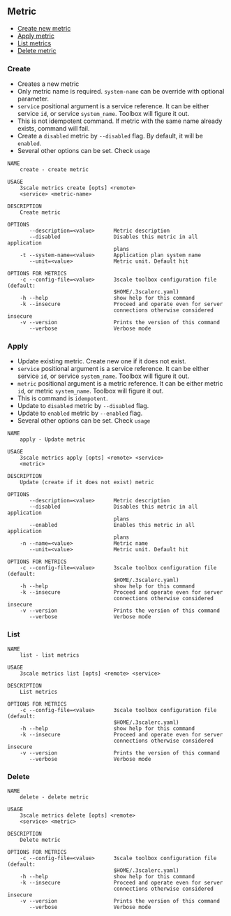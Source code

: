 ## Metric

* [Create new metric](#create)
* [Apply metric](#apply)
* [List metrics](#list)
* [Delete metric](#delete)

### Create

* Creates a new metric
* Only metric name is required. `system-name` can be override with optional parameter.
* `service` positional argument is a service reference. It can be either service `id`, or service `system_name`. Toolbox will figure it out.
* This is not idempotent command. If metric with the same name already exists, command will fail.
* Create a `disabled` metric by `--disabled` flag. By default, it will be `enabled`.
* Several other options can be set. Check `usage`

```shell
NAME
    create - create metric

USAGE
    3scale metrics create [opts] <remote>
    <service> <metric-name>

DESCRIPTION
    Create metric

OPTIONS
       --description=<value>      Metric description
       --disabled                 Disables this metric in all application
                                  plans
    -t --system-name=<value>      Application plan system name
       --unit=<value>             Metric unit. Default hit

OPTIONS FOR METRICS
    -c --config-file=<value>      3scale toolbox configuration file (default:
                                  $HOME/.3scalerc.yaml)
    -h --help                     show help for this command
    -k --insecure                 Proceed and operate even for server
                                  connections otherwise considered insecure
    -v --version                  Prints the version of this command
       --verbose                  Verbose mode
```

### Apply

* Update existing metric. Create new one if it does not exist.
* `service` positional argument is a service reference. It can be either service `id`, or service `system_name`. Toolbox will figure it out.
* `metric` positional argument is a metric reference. It can be either metric `id`, or metric `system_name`. Toolbox will figure it out.
* This is command is `idempotent`.
* Update to `disabled` metric by `--disabled` flag.
* Update to `enabled` metric by `--enabled` flag.
* Several other options can be set. Check `usage`

```shell
NAME
    apply - Update metric

USAGE
    3scale metrics apply [opts] <remote> <service>
    <metric>

DESCRIPTION
    Update (create if it does not exist) metric

OPTIONS
       --description=<value>      Metric description
       --disabled                 Disables this metric in all application
                                  plans
       --enabled                  Enables this metric in all application
                                  plans
    -n --name=<value>             Metric name
       --unit=<value>             Metric unit. Default hit

OPTIONS FOR METRICS
    -c --config-file=<value>      3scale toolbox configuration file (default:
                                  $HOME/.3scalerc.yaml)
    -h --help                     show help for this command
    -k --insecure                 Proceed and operate even for server
                                  connections otherwise considered insecure
    -v --version                  Prints the version of this command
       --verbose                  Verbose mode
```

### List

```shell
NAME
    list - list metrics

USAGE
    3scale metrics list [opts] <remote> <service>

DESCRIPTION
    List metrics

OPTIONS FOR METRICS
    -c --config-file=<value>      3scale toolbox configuration file (default:
                                  $HOME/.3scalerc.yaml)
    -h --help                     show help for this command
    -k --insecure                 Proceed and operate even for server
                                  connections otherwise considered insecure
    -v --version                  Prints the version of this command
       --verbose                  Verbose mode
```

### Delete

```shell
NAME
    delete - delete metric

USAGE
    3scale metrics delete [opts] <remote>
    <service> <metric>

DESCRIPTION
    Delete metric

OPTIONS FOR METRICS
    -c --config-file=<value>      3scale toolbox configuration file (default:
                                  $HOME/.3scalerc.yaml)
    -h --help                     show help for this command
    -k --insecure                 Proceed and operate even for server
                                  connections otherwise considered insecure
    -v --version                  Prints the version of this command
       --verbose                  Verbose mode
```

